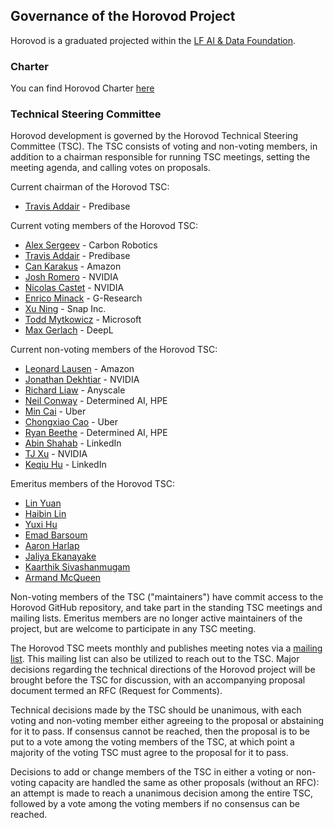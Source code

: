 ## Governance of the Horovod Project

Horovod is a graduated projected within the [LF AI & Data Foundation](https://lfaidata.foundation/).

### Charter

You can find Horovod Charter [here](https://wiki.lfai.foundation/download/attachments/7733301/Horovod%20Project%20Technical%20Charter%2012-22-2018%20FINAL.pdf?version=1&modificationDate=1558389484000&api=v2)

### Technical Steering Committee

Horovod development is governed by the Horovod Technical Steering Committee (TSC). The TSC consists of voting and
non-voting members, in addition to a chairman responsible for running TSC meetings, setting the meeting agenda, and
calling votes on proposals.

Current chairman of the Horovod TSC:
* [Travis Addair](https://github.com/tgaddair) - Predibase

Current voting members of the Horovod TSC:
* [Alex Sergeev](https://github.com/alsrgv) - Carbon Robotics
* [Travis Addair](https://github.com/tgaddair) - Predibase
* [Can Karakus](https://github.com/karakusc) - Amazon
* [Josh Romero](https://github.com/romerojosh) - NVIDIA
* [Nicolas Castet](https://github.com/nvcastet) - NVIDIA
* [Enrico Minack](https://github.com/EnricoMi) - G-Research
* [Xu Ning](https://github.com/thuningxu) - Snap Inc.
* [Todd Mytkowicz](https://github.com/klipto) - Microsoft
* [Max Gerlach](https://github.com/maxhgerlach) - DeepL

Current non-voting members of the Horovod TSC:
* [Leonard Lausen](https://github.com/leezu) - Amazon
* [Jonathan Dekhtiar](https://github.com/DEKHTIARJonathan) - NVIDIA
* [Richard Liaw](https://github.com/richardliaw) - Anyscale
* [Neil Conway](https://github.com/neilconway) - Determined AI, HPE
* [Min Cai](https://github.com/mincai) - Uber
* [Chongxiao Cao](https://github.com/chongxiaoc) - Uber
* [Ryan Beethe](https://github.com/rb-determined-ai) - Determined AI, HPE
* [Abin Shahab](https://github.com/ashahab) - LinkedIn
* [TJ Xu](https://github.com/Tixxx) - NVIDIA
* [Keqiu Hu](https://github.com/oliverhu) - LinkedIn

Emeritus members of the Horovod TSC:
* [Lin Yuan](https://github.com/apeforest)
* [Haibin Lin](https://github.com/eric-haibin-lin)
* [Yuxi Hu](https://github.com/yuxihu)
* [Emad Barsoum](https://github.com/ebarsoum)
* [Aaron Harlap](https://github.com/aaron276h)
* [Jaliya Ekanayake](https://github.com/jaliyae)
* [Kaarthik Sivashanmugam](https://github.com/skaarthik)
* [Armand McQueen](https://github.com/armandmcqueen)

Non-voting members of the TSC ("maintainers") have commit access to the Horovod GitHub repository, and take part in the
standing TSC meetings and mailing lists. Emeritus members are no longer active maintainers of the project, but are
welcome to participate in any TSC meeting.

The Horovod TSC meets monthly and publishes meeting notes via a [mailing list](https://lists.lfai.foundation/g/horovod-tsc).
This mailing list can also be utilized to reach out to the TSC.  Major decisions regarding the technical directions of
the Horovod project will be brought before the TSC for discussion, with an accompanying proposal document termed an RFC
(Request for Comments).

Technical decisions made by the TSC should be unanimous, with each voting and non-voting member either agreeing to the
proposal or abstaining for it to pass.  If consensus cannot be reached, then the proposal is to be put to a vote
among the voting members of the TSC, at which point a majority of the voting TSC must agree to the proposal for it to
pass.

Decisions to add or change members of the TSC in either a voting or non-voting capacity are handled the same as other
proposals (without an RFC): an attempt is made to reach a unanimous decision among the entire TSC, followed by a vote
among the voting members if no consensus can be reached.
